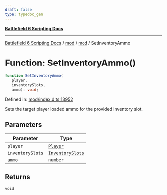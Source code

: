 ```yaml
---
draft: false
type: typedoc_gen
---
```


[**Battlefield 6 Scripting Docs**](../../../_index.md)

***

[Battlefield 6 Scripting Docs](../../../_index.md) / [mod](../../_index.md) / [mod](../_index.md) / SetInventoryAmmo

# Function: SetInventoryAmmo()

```ts
function SetInventoryAmmo(
   player, 
   inventorySlots, 
   ammo): void;
```

Defined in: [mod/index.d.ts:13952](https://github.com/battlefield-portal-community/portal-docs/blob/ff09b2690670f74de7e97198022e5a97ff1161ff/generators/santiago/mod/index.d.ts#L13952)

Sets the target player loaded ammo for the provided inventory slot.

## Parameters

| Parameter | Type |
| ------ | ------ |
| `player` | [`Player`](../Player/_index.md) |
| `inventorySlots` | [`InventorySlots`](../InventorySlots/_index.md) |
| `ammo` | `number` |

## Returns

`void`
